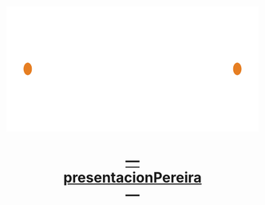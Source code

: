 <a href="https://view.genially.com/6847d90810468d9a3603f03e/interactive-content-presentacionpereira">
  <img src="https://raw.githubusercontent.com/dawcarlosp/dawcarlosp/main/presentacion.svg" width="100%" height="250px" />
<h1 align="center">
  <strong>—</strong><br>
  <a href="https://view.genially.com/6847d90810468d9a3603f03e/interactive-content-presentacionpereira">
    presentacionPereira
  </a><br>
  <strong>—</strong>
</h1>
